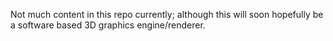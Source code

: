 Not much content in this repo currently; although this will soon hopefully be a software based 3D graphics engine/renderer. 